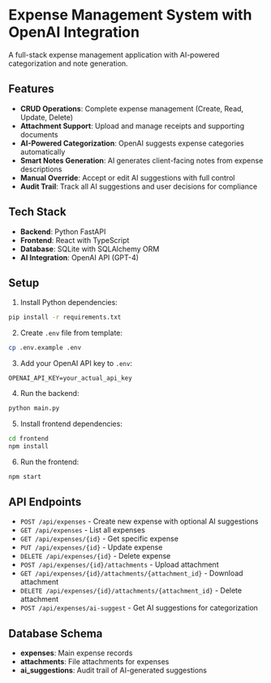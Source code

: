 # Expense Management System with OpenAI Integration

A full-stack expense management application with AI-powered categorization and note generation.

## Features

- **CRUD Operations**: Complete expense management (Create, Read, Update, Delete)
- **Attachment Support**: Upload and manage receipts and supporting documents
- **AI-Powered Categorization**: OpenAI suggests expense categories automatically
- **Smart Notes Generation**: AI generates client-facing notes from expense descriptions
- **Manual Override**: Accept or edit AI suggestions with full control
- **Audit Trail**: Track all AI suggestions and user decisions for compliance

## Tech Stack

- **Backend**: Python FastAPI
- **Frontend**: React with TypeScript
- **Database**: SQLite with SQLAlchemy ORM
- **AI Integration**: OpenAI API (GPT-4)

## Setup

1. Install Python dependencies:
```bash
pip install -r requirements.txt
```

2. Create `.env` file from template:
```bash
cp .env.example .env
```

3. Add your OpenAI API key to `.env`:
```
OPENAI_API_KEY=your_actual_api_key
```

4. Run the backend:
```bash
python main.py
```

5. Install frontend dependencies:
```bash
cd frontend
npm install
```

6. Run the frontend:
```bash
npm start
```

## API Endpoints

- `POST /api/expenses` - Create new expense with optional AI suggestions
- `GET /api/expenses` - List all expenses
- `GET /api/expenses/{id}` - Get specific expense
- `PUT /api/expenses/{id}` - Update expense
- `DELETE /api/expenses/{id}` - Delete expense
- `POST /api/expenses/{id}/attachments` - Upload attachment
- `GET /api/expenses/{id}/attachments/{attachment_id}` - Download attachment
- `DELETE /api/expenses/{id}/attachments/{attachment_id}` - Delete attachment
- `POST /api/expenses/ai-suggest` - Get AI suggestions for categorization

## Database Schema

- **expenses**: Main expense records
- **attachments**: File attachments for expenses
- **ai_suggestions**: Audit trail of AI-generated suggestions

